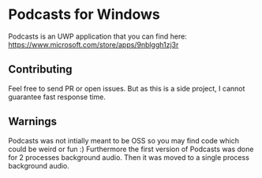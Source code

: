 Podcasts for Windows
===========

Podcasts is an UWP application that you can find here: https://www.microsoft.com/store/apps/9nblggh1zj3r

## Contributing
Feel free to send PR or open issues. But as this is a side project, I cannot guarantee fast response time.

## Warnings
Podcasts was not intially meant to be OSS so you may find code which could be weird or fun :)
Furthermore the first version of Podcasts was done for 2 processes background audio. Then it was moved to a single process background audio.
